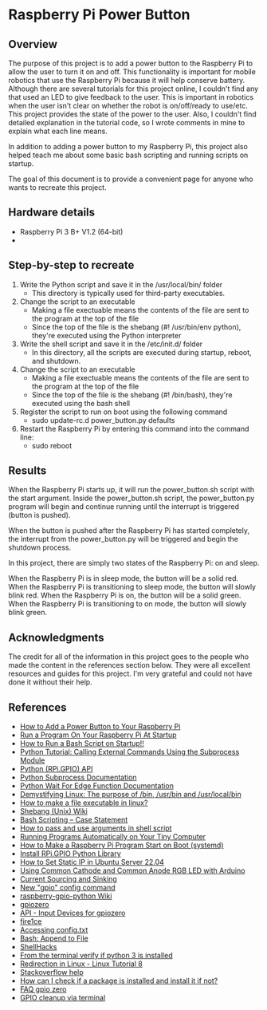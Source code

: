 # Raspberry Pi Power Button

## Overview
The purpose of this project is to add a power button to the Raspberry Pi to allow the user to turn it on and off. This functionality is important for mobile robotics that use the Raspberry Pi because it will help conserve battery. Although there are several tutorials for this project online, I couldn't find any that used an LED to give feedback to the user. This is important in robotics when the user isn't clear on whether the robot is on/off/ready to use/etc. This project provides the state of the power to the user. Also, I couldn't find detailed explanation in the tutorial code, so I wrote comments in mine to explain what each line means.

In addition to adding a power button to my Raspberry Pi, this project also helped teach me about some basic bash scripting and running scripts on startup.  

The goal of this document is to provide a convenient page for anyone who wants to recreate this project.


## Hardware details
- Raspberry Pi 3 B+ V1.2 (64-bit)
- 

## Step-by-step to recreate
<!-- Redo the format of this section-->
1) Write the Python script and save it in the /usr/local/bin/ folder
    - This directory is typically used for third-party executables. 
2) Change the script to an executable
    - Making a file exectuable means the contents of the file are sent to the program at the top of the file
    - Since the top of the file is the shebang (#! /usr/bin/env python), they're executed using the Python interpreter
3) Write the shell script and save it in the /etc/init.d/ folder
    - In this directory, all the scripts are executed during startup, reboot, and shutdown.
4) Change the script to an executable
    - Making a file exectuable means the contents of the file are sent to the program at the top of the file
    - Since the top of the file is the shebang (#! /bin/bash), they're executed using the bash shell
5) Register the script to run on boot using the following command
    - sudo update-rc.d power_button.py defaults
6) Restart the Raspberry Pi by entering this command into the command line:
    - sudo reboot

<!-- Explain the concepts from the code here so the comments in the code will be significantly less-->


## Results

When the Raspberry Pi starts up, it will run the power_button.sh script with the start argument. Inside the power_button.sh script, the power_button.py program will begin and continue running until the interrupt is triggered (button is pushed). 

When the button is pushed after the Raspberry Pi has started completely, the interrupt from the power_button.py will be triggered and begin the shutdown process.




In this project, there are simply two states of the Raspberry Pi: on and sleep. 
<!-- Change this to a table-->
When the Raspberry Pi is in sleep mode, the button will be a solid red.
When the Raspberry Pi is transitioning to sleep mode, the button will slowly blink red.
When the Raspberry Pi is on, the button will be a solid green.
When the Raspberry Pi is transitioning to on mode, the button will slowly blink green.


## Acknowledgments
The credit for all of the information in this project goes to the people who made the content in the references section below. They were all excellent resources and guides for this project. I'm very grateful and could not have done it without their help. 


## References
- [How to Add a Power Button to Your Raspberry Pi](https://howchoo.com/g/mwnlytk3zmm/how-to-add-a-power-button-to-your-raspberry-pi?utm_source=youtube&utm_medium=referral&utm_campaign=power-button-video&utm_content=description)
- [Run a Program On Your Raspberry Pi At Startup](https://www.dexterindustries.com/howto/run-a-program-on-your-raspberry-pi-at-startup/#:~:text=d%20directory,shutdown%20or%20reboot%20the%20system)
- [How to Run a Bash Script on Startup!!](https://www.youtube.com/watch?v=jcE8U1lG514)
- [Python Tutorial: Calling External Commands Using the Subprocess Module](https://youtu.be/2Fp1N6dof0Y)
- [Python (RPi.GPIO) API](https://learn.sparkfun.com/tutorials/raspberry-gpio/python-rpigpio-api)
- [Python Subprocess Documentation](https://docs.python.org/3/library/subprocess.html#subprocess.call)
- [Python Wait For Edge Function Documentation](https://sourceforge.net/p/raspberry-gpio-python/wiki/Inputs/)
- [Demystifying Linux: The purpose of /bin, /usr/bin and /usr/local/bin](https://dev.to/kcdchennai/demystifying-linux-the-purpose-of-bin-usrbin-and-usrlocalbin-5a8e#:~:text=What%20about%20%2Fusr%2Flocal%2F,the%20binaries%20for%20root%20users.)
- [How to make a file executable in linux?](https://medium.com/@peey/how-to-make-a-file-executable-in-linux-99f2070306b5#:~:text=What%20exactly%20happens%20when%20we,those%20commands%20into%20the%20shell.)
- [Shebang (Unix) Wiki](https://en.wikipedia.org/wiki/Shebang_(Unix))
- [Bash Scripting – Case Statement](https://www.geeksforgeeks.org/bash-scripting-case-statement/)
- [How to pass and use arguments in shell script](https://www.educative.io/answers/how-to-pass-and-use-arguments-in-shell-script)
- [Running Programs Automatically on Your Tiny Computer](https://learn.adafruit.com/running-programs-automatically-on-your-tiny-computer)
- [How to Make a Raspberry Pi Program Start on Boot (systemd)](https://www.youtube.com/watch?v=DUGZC-tNm2w)
- [Install RPi.GPIO Python Library](https://www.raspberrypi-spy.co.uk/2012/05/install-rpi-gpio-python-library/)
- [How to Set Static IP in Ubuntu Server 22.04](https://www.youtube.com/watch?v=fayx4jWqyWk)
- [Using Common Cathode and Common Anode RGB LED with Arduino](https://www.hackster.io/techmirtz/using-common-cathode-and-common-anode-rgb-led-with-arduino-7f3aa9)
- [Current Sourcing and Sinking](https://startingelectronics.org/articles/current-sourcing-sinking/)
- [New "gpio" config command](https://forums.raspberrypi.com/viewtopic.php?f=117&t=208748)
- [raspberry-gpio-python Wiki](https://sourceforge.net/p/raspberry-gpio-python/wiki/Inputs/)
- [gpiozero](https://gpiozero.readthedocs.io/en/stable/)
- [API - Input Devices for gpiozero](https://gpiozero.readthedocs.io/en/stable/api_input.html)
- [fire1ce](https://github.com/fire1ce/raspberry-pi-power-button) 
- [Accessing config.txt](https://forums.raspberrypi.com/viewtopic.php?t=241485)
- [Bash: Append to File](https://linuxize.com/post/bash-append-to-file/)
- [ShellHacks](https://www.shellhacks.com/sudo-echo-to-file-permission-denied/)
- [From the terminal verify if python 3 is installed](https://stackoverflow.com/questions/38485373/from-the-terminal-verify-if-python-3-is-installed)
- [Redirection in Linux - Linux Tutorial 8](https://youtu.be/Bzd7XfApxLI)
- [Stackoverflow help](https://stackoverflow.com/questions/13781216/meaning-of-too-many-arguments-error-from-if-square-brackets)
- [How can I check if a package is installed and install it if not?](https://stackoverflow.com/questions/1298066/how-can-i-check-if-a-package-is-installed-and-install-it-if-not)
- [FAQ gpio zero](https://gpiozero.readthedocs.io/en/stable/faq.html#gpio-cleanup)
- [GPIO cleanup via terminal](https://raspberrypi.stackexchange.com/questions/37917/gpio-cleanup-via-terminal)
